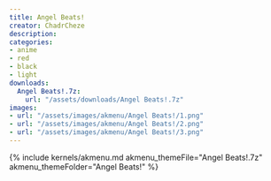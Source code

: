 ```yaml
---
title: Angel Beats!
creator: ChadrCheze
description: 
categories:
- anime
- red
- black
- light
downloads:
  Angel Beats!.7z:
    url: "/assets/downloads/Angel Beats!.7z"
images:
- url: "/assets/images/akmenu/Angel Beats!/1.png"
- url: "/assets/images/akmenu/Angel Beats!/2.png"
- url: "/assets/images/akmenu/Angel Beats!/3.png"
---
```


{% include kernels/akmenu.md akmenu_themeFile="Angel Beats!.7z" akmenu_themeFolder="Angel Beats!" %}
